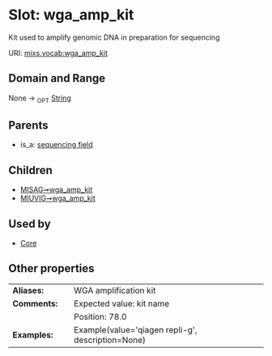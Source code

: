 
# Slot: wga_amp_kit


Kit used to amplify genomic DNA in preparation for sequencing

URI: [mixs.vocab:wga_amp_kit](https://w3id.org/mixs/vocab/wga_amp_kit)


## Domain and Range

None ->  <sub>OPT</sub> [String](types/String.md)

## Parents

 *  is_a: [sequencing field](sequencing_field.md)

## Children

 *  [MISAG➞wga_amp_kit](MISAG_wga_amp_kit.md)
 *  [MIUVIG➞wga_amp_kit](MIUVIG_wga_amp_kit.md)

## Used by

 * [Core](Core.md)

## Other properties

|  |  |  |
| --- | --- | --- |
| **Aliases:** | | WGA amplification kit |
| **Comments:** | | Expected value: kit name |
|  | | Position: 78.0 |
| **Examples:** | | Example(value='qiagen repli-g', description=None) |

